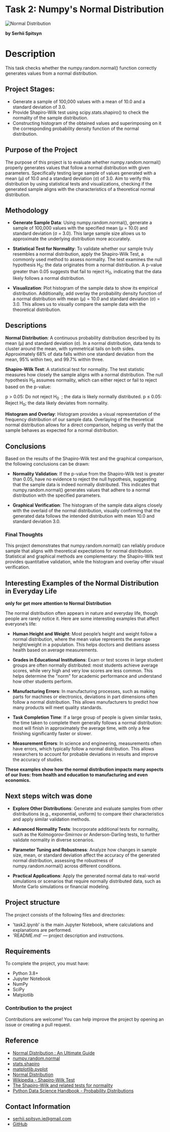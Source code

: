 # Task 2: Numpy's Normal Distribution
![Normal Distribution](https://cdn.analyticsvidhya.com/wp-content/uploads/2021/05/51240maxresdefault.jpg)

**by Serhii Spitsyn**

# Description
This task checks whether the numpy.random.normal() function correctly generates values ​​from a normal distribution.

## Project Stages:
- Generate a sample of 100,000 values with a mean of 10.0 and a standard deviation of 3.0.
- Provide Shapiro-Wilk test using scipy.stats.shapiro() to check the normality of the sample distribution.
- Constructing histogram of the obtained values and superimposing on it the corresponding probability density function of the normal distribution.

## Purpose of the Project 
The purpose of this project is to evaluate whether numpy.random.normal() properly generates values that follow a normal distribution with given parameters. Specifically testing large sample of values generated with a mean (μ) of 10.0 and a standard deviation (σ) of 3.0. Aim to verify this distribution by using statistical tests and visualizations, checking if the generated sample aligns with the characteristics of a theoretical normal distribution.

## Methodology
- **Generate Sample Data**:
Using numpy.random.normal(), generate a sample of 100,000 values with the specified mean (μ = 10.0) and standard deviation (σ = 3.0). This large sample size allows us to approximate the underlying distribution more accurately.

- **Statistical Test for Normality**:
To validate whether our sample truly resembles a normal distribution, apply the Shapiro-Wilk Test, a commonly used method to assess normality. The test examines the null hypothesis H<sub>0</sub>: the data originates from a normal distribution. A p-value greater than 0.05 suggests that fail to reject H<sub>0</sub>, indicating that the data likely follows a normal distribution.

- **Visualization**:
Plot histogram of the sample data to show its empirical distribution. Additionally, add overlay the probability density function of a normal distribution with mean (μ) = 10.0 and standard deviation (σ) = 3.0. This allows us to visually compare the sample data with the theoretical distribution.

## Descriptions
**Normal Distribution**: A continuous probability distribution described by its mean (μ) and standard deviation (σ). In a normal distribution, data tends to cluster around the mean, with symmetrical tails on both sides. Approximately 68% of data falls within one standard deviation from the mean, 95% within two, and 99.7% within three.

**Shapiro-Wilk Test**: A statistical test for normality. The test statistic measures how closely the sample aligns with a normal distribution. The null hypothesis H<sub>0</sub> assumes normality, which can either reject or fail to reject based on the p-value:

p > 0.05: Do not reject H<sub>0</sub>
​
 ; the data is likely normally distributed.
p ≤ 0.05: Reject H<sub>0</sub>; the data likely deviates from normality.

**Histogram and Overlay**: Histogram provides a visual representation of the frequency distribution of our sample data. Overlaying of the theoretical normal distribution allows for a direct comparison, helping us verify that the sample behaves as expected for a normal distribution.

## Conclusions
Based on the results of the Shapiro-Wilk test and the graphical comparison, the following conclusions can be drawn:

- **Normality Validation**:
If the p-value from the Shapiro-Wilk test is greater than 0.05, have no evidence to reject the null hypothesis, suggesting that the sample data is indeed normally distributed. This indicates that numpy.random.normal() generates values that adhere to a normal distribution with the specified parameters.

- **Graphical Verification**:
The histogram of the sample data aligns closely with the overlaid of the normal distribution, visually confirming that the generated data follows the intended distribution with mean 10.0 and standard deviation 3.0.

### Final Thoughts
This project demonstrates that numpy.random.normal() can reliably produce sample that aligns with theoretical expectations for normal distribution. Statistical and graphical methods are complementary: the Shapiro-Wilk test provides quantitative validation, while the histogram and overlay offer visual verification.

## Interesting Examples of the Normal Distribution in Everyday Life
**only for get more attention to Normal Distribution**

The normal distribution often appears in nature and everyday life, though people are rarely notice it. Here are some interesting examples that affect everyone’s life:

- **Human Height and Weight**:
Most people’s height and weight follow a normal distribution, where the mean value represents the average height/weight in a population. This helps doctors and dietitians assess health based on average measurements.

- **Grades in Educational Institutions**:
Exam or test scores in large student groups are often normally distributed: most students achieve average scores, while very high and very low scores are less common. This helps determine the "norm" for academic performance and understand how other students perform.

- **Manufacturing Errors**:
In manufacturing processes, such as making parts for machines or electronics, deviations in part dimensions often follow a normal distribution. This allows manufacturers to predict how many products will meet quality standards.

- **Task Completion Time**:
If a large group of people is given similar tasks, the time taken to complete them generally follows a normal distribution: most will finish in approximately the average time, with only a few finishing significantly faster or slower.

- **Measurement Errors**:
In science and engineering, measurements often have errors, which typically follow a normal distribution. This allows researchers to account for probable deviations in results and improve the accuracy of studies.

**These examples show how the normal distribution impacts many aspects of our lives: from health and education to manufacturing and even economics.**

## Next steps witch was done
- **Explore Other Distributions**:
Generate and evaluate samples from other distributions (e.g., exponential, uniform) to compare their characteristics and apply similar validation methods.

- **Advanced Normality Tests**:
Incorporate additional tests for normality, such as the Kolmogorov-Smirnov or Anderson-Darling tests, to further validate normality in diverse scenarios.

- **Parameter Tuning and Robustness**:
Analyze how changes in sample size, mean, or standard deviation affect the accuracy of the generated normal distribution, assessing the robustness of numpy.random.normal() across different conditions.

- **Practical Applications**:
Apply the generated normal data to real-world simulations or scenarios that require normally distributed data, such as Monte Carlo simulations or financial modeling.

## Project structure
The project consists of the following files and directories:
- 'task2.ipynb' is the main Jupyter Notebook, where calculations and explanations are performed.
- 'README.md' — project description and instructions.


## Requirements
To complete the project, you must have:
- Python 3.8+
- Jupyter Notebook
- NumPy
- SciPy
- Matplotlib


### Contribution to the project
Contributions are welcome! You can help improve the project by opening an issue or creating a pull request.

## Reference
- [Normal Distribution : An Ultimate Guide](https://www.analyticsvidhya.com/blog/2021/05/normal-distribution-an-ultimate-guide/)
- [numpy.random.normal](https://numpy.org/doc/2.0/reference/random/generated/numpy.random.normal.html)
- [stats.shapiro](https://docs.scipy.org/doc/scipy/reference/generated/scipy.stats.shapiro.html)
- [matplotlib.pyplot](https://matplotlib.org/stable/api/pyplot_summary.html)
- [Normal Distribution](https://docs.scipy.org/doc/scipy/tutorial/stats/continuous_norm.html)
- [Wikipedia - Shapiro-Wilk Test](https://en.wikipedia.org/wiki/Shapiro%E2%80%93Wilk_test)
- [The Shapiro-Wilk and related tests for normality](https://math.mit.edu/~rmd/465/shapiro.pdf)
- [Python Data Science Handbook - Probability Distributions](https://medium.com/@patil.manojkumar/probability-distributions-in-python-a-practical-guide-for-beginners-3164f198a398)


## Contact Information
- <serhii.spitsyn.ie@gmail.com>
- [GitHub](https://github.com/ShamansIT)